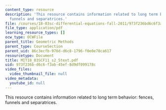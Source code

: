 ```yaml
---
content_type: resource
description: 'This resource contains information related to long term behavior: fences,
  funnels and separatrices.'
file: /courses/18-03sc-differential-equations-fall-2011/973f236bd6c6f3ab45ef8d9df099178c_MIT18_03SCF11_s2_5text.pdf
file_type: application/pdf
learning_resource_types: []
ocw_type: OCWFile
parent_title: Geometric Methods
parent_type: CourseSection
parent_uid: 86c3ecfb-976d-d6c8-1796-f0e0e78ca617
resourcetype: Document
title: MIT18_03SCF11_s2_5text.pdf
uid: 973f236b-d6c6-f3ab-45ef-8d9df099178c
video_files:
  video_thumbnail_file: null
video_metadata:
  youtube_id: null
---
```

This resource contains information related to long term behavior: fences, funnels and separatrices.

